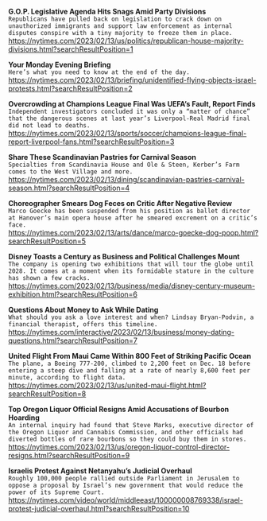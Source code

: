 **G.O.P. Legislative Agenda Hits Snags Amid Party Divisions**\
`Republicans have pulled back on legislation to crack down on unauthorized immigrants and support law enforcement as internal disputes conspire with a tiny majority to freeze them in place.`\
https://nytimes.com/2023/02/13/us/politics/republican-house-majority-divisions.html?searchResultPosition=1

**Your Monday Evening Briefing**\
`Here’s what you need to know at the end of the day.`\
https://nytimes.com/2023/02/13/briefing/unidentified-flying-objects-israel-protests.html?searchResultPosition=2

**Overcrowding at Champions League Final Was UEFA’s Fault, Report Finds**\
`Independent investigators concluded it was only a “matter of chance” that the dangerous scenes at last year’s Liverpool-Real Madrid final did not lead to deaths.`\
https://nytimes.com/2023/02/13/sports/soccer/champions-league-final-report-liverpool-fans.html?searchResultPosition=3

**Share These Scandinavian Pastries for Carnival Season**\
`Specialties from Scandinavia House and Ole & Steen, Kerber’s Farm comes to the West Village and more.`\
https://nytimes.com/2023/02/13/dining/scandinavian-pastries-carnival-season.html?searchResultPosition=4

**Choreographer Smears Dog Feces on Critic After Negative Review**\
`Marco Goecke has been suspended from his position as ballet director at Hanover’s main opera house after he smeared excrement on a critic’s face.`\
https://nytimes.com/2023/02/13/arts/dance/marco-goecke-dog-poop.html?searchResultPosition=5

**Disney Toasts a Century as Business and Political Challenges Mount**\
`The company is opening two exhibitions that will tour the globe until 2028. It comes at a moment when its formidable stature in the culture has shown a few cracks.`\
https://nytimes.com/2023/02/13/business/media/disney-century-museum-exhibition.html?searchResultPosition=6

**Questions About Money to Ask While Dating**\
`What should you ask a love interest and when? Lindsay Bryan-Podvin, a financial therapist, offers this timeline.`\
https://nytimes.com/interactive/2023/02/13/business/money-dating-questions.html?searchResultPosition=7

**United Flight From Maui Came Within 800 Feet of Striking Pacific Ocean**\
`The plane, a Boeing 777-200, climbed to 2,200 feet on Dec. 18 before entering a steep dive and falling at a rate of nearly 8,600 feet per minute, according to flight data.`\
https://nytimes.com/2023/02/13/us/united-maui-flight.html?searchResultPosition=8

**Top Oregon Liquor Official Resigns Amid Accusations of Bourbon Hoarding**\
`An internal inquiry had found that Steve Marks, executive director of the Oregon Liquor and Cannabis Commission, and other officials had diverted bottles of rare bourbons so they could buy them in stores.`\
https://nytimes.com/2023/02/13/us/oregon-liquor-control-director-resigns.html?searchResultPosition=9

**Israelis Protest Against Netanyahu’s Judicial Overhaul**\
`Roughly 100,000 people rallied outside Parliament in Jerusalem to oppose a proposal by Israel’s new government that would reduce the power of its Supreme Court.`\
https://nytimes.com/video/world/middleeast/100000008769338/israel-protest-judicial-overhaul.html?searchResultPosition=10

